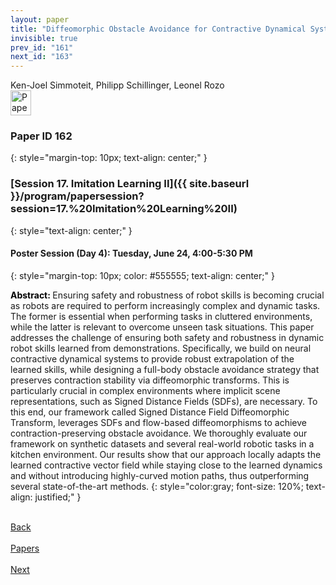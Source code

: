 ```yaml
---
layout: paper
title: "Diffeomorphic Obstacle Avoidance for Contractive Dynamical Systems via Implicit Representations"
invisible: true
prev_id: "161"
next_id: "163"
---
```

<div class="paper-authors">
  <div class="paper-author-box">
    <div class="paper-author-name">Ken-Joel Simmoteit, Philipp Schillinger, Leonel Rozo</div>
    <div class="paper-author-uni"></div>
  </div>
</div>

<div class="paper-pdf">
  <div>
    <a href="https://www.roboticsproceedings.org/rss21/p162.pdf" title="Download PDF" target="_blank">
      <img src="{{ site.baseurl }}/images/paper_link_cardinal_red.png" alt="Paper PDF" width="33" height="40" />
    </a>
  </div>
</div>

### Paper ID 162
{: style="margin-top: 10px; text-align: center;" }

### [Session 17. Imitation Learning II]({{ site.baseurl }}/program/papersession?session=17.%20Imitation%20Learning%20II)
{: style="text-align: center;" }

#### Poster Session (Day 4): Tuesday, June 24, 4:00-5:30 PM
{: style="margin-top: 10px; color: #555555; text-align: center;" }

<b style="color: black;">Abstract: </b>Ensuring safety and robustness of robot skills is becoming crucial as robots are required to perform increasingly complex and dynamic tasks. The former is essential when performing tasks in cluttered environments, while the latter is relevant to overcome unseen task situations. This paper addresses the challenge of ensuring both safety and robustness in dynamic robot skills learned from demonstrations. Specifically, we build on neural contractive dynamical systems to provide robust extrapolation of the learned skills, while designing a full-body obstacle avoidance strategy that preserves contraction stability via diffeomorphic transforms. This is particularly crucial in complex environments where implicit scene representations, such as Signed Distance Fields (SDFs), are necessary. To this end, our framework called Signed Distance Field Diffeomorphic Transform, leverages SDFs and flow-based diffeomorphisms to achieve contraction-preserving obstacle avoidance. We thoroughly evaluate our framework on synthetic datasets and several real-world robotic tasks in a kitchen environment. Our results show that our approach locally adapts the learned contractive vector field while staying close to the learned dynamics and without introducing highly-curved motion paths, thus outperforming several state-of-the-art methods.
{: style="color:gray; font-size: 120%; text-align: justified;" }

<div class="paper-menu">
  <div class="paper-menu-inner">
    <a href="{{ site.baseurl }}/program/papers/161/" title="Previous Paper">
            <div class="paper-menu-icon">
                <i class="fas fa-arrow-left"></i><br>
                <span class="paper-menu-label">Back</span>
            </div>
        </a>
    <a href="{{ site.baseurl }}/program/papers" title="All Papers">
      <div class="paper-menu-icon">
        <i class="fas fa-list"></i><br>
        <span class="paper-menu-label">Papers</span>
      </div>
    </a>
    <a href="{{ site.baseurl }}/program/papers/163/" title="Next Paper">
            <div class="paper-menu-icon">
                <i class="fas fa-arrow-right"></i><br>
                <span class="paper-menu-label">Next</span>
            </div>
        </a>
  </div>
</div>
